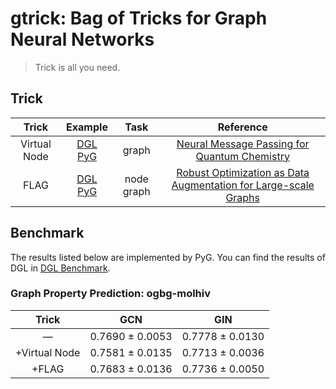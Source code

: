 # gtrick: Bag of Tricks for Graph Neural Networks

> Trick is all you need.

## Trick

|     Trick    | Example | Task | Reference |
|:------------:|:------------:|:------------:|:-----:|
| Virtual Node |  [DGL](https://nbviewer.org/github/sangyx/gtrick/blob/main/benchmark/dgl/VirtualNode.ipynb) [PyG](https://nbviewer.org/github/sangyx/gtrick/blob/main/benchmark/pyg/VirtualNode.ipynb) | graph | [Neural Message Passing for Quantum Chemistry](https://arxiv.org/pdf/1704.01212.pdf) |
| FLAG |  [DGL](https://nbviewer.org/github/sangyx/gtrick/blob/main/benchmark/dgl/FLAG.ipynb) [PyG](https://nbviewer.org/github/sangyx/gtrick/blob/main/benchmark/pyg/FLAG.ipynb) | node graph | [Robust Optimization as Data Augmentation for Large-scale Graphs](https://arxiv.org/abs/2010.09891) |

## Benchmark

The results listed below are implemented by PyG. You can find the results of DGL in [DGL Benchmark](benchmark/dgl/README.md).

### Graph Property Prediction: ogbg-molhiv

|     Trick     |       GCN       |       GIN       |
|:-------------:|:---------------:|:---------------:|
|       —       | 0.7690 ± 0.0053 | 0.7778 ± 0.0130 |
| +Virtual Node | 0.7581 ± 0.0135 | 0.7713 ± 0.0036 |
|     +FLAG     | 0.7683 ± 0.0136 | 0.7736 ± 0.0050 |
